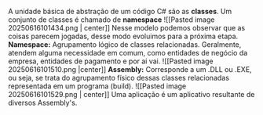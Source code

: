 A unidade básica de abstração de um código C# são as **classes**. Um conjunto de classes é chamado de **namespace**
![[Pasted image 20250616101434.png | center]]
Nesse modelo podemos observar que as coisas parecem jogadas, desse modo evoluimos para a próxima etapa.
**Namespace:** Agrupamento lógico de classes relacionadas. Geralmente, atendem alguma necessidade em comum, como entidades de negócio da empresa, entidades de pagamento e por ai vai.
![[Pasted image 20250616101510.png |center]]
**Assembly:** Corresponde a um .DLL ou .EXE, ou seja, se trata do agrupamento físico dessas classes relacionadas representada em um programa (build). 
![[Pasted image 20250616101529.png | center]]
Uma aplicação é um aplicativo resultante de diversos Assembly's.
